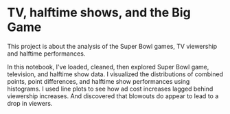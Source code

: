 # TV, halftime shows, and the Big Game

This project is about the analysis of the Super Bowl games, TV viewership and halftime performances.

In this notebook, I've loaded, cleaned, then explored Super Bowl game, television, and halftime show data. I visualized the distributions of combined points, point differences, and halftime show performances using histograms. I used line plots to see how ad cost increases lagged behind viewership increases. And discovered that blowouts do appear to lead to a drop in viewers.
